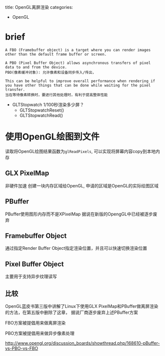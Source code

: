 title: OpenGL离屏渲染
categories:
- OpenGL

# brief
```
A FBO (Framebuffer object) is a target where you can render images other than the default frame buffer or screen.

A PBO (Pixel Buffer Object) allows asynchronous transfers of pixel data to and from the device. 
PBO(像素缓冲对象): 允许像素和设备同步传入/传出，

This can be helpful to improve overall performance when rendering if you have other things that can be done while waiting for the pixel transfer.
当在等待像素转换时，要进行其他处理时，有利于提高整体性能
```

* GLTStopwatch 1/100秒渲染多少屏？
	* GLTStopwatchReset()
	* GLTStopwatchRead()


# 使用OpenGL绘图到文件

读取将OpenGL绘图结果函数为`glReadPixels`, 可以实现将屏幕内容copy到本地内存


## GLX PixelMap
非硬件加速
创建一块内存区域给OpenGL, 申请的区域是OpenGL的实际绘图区域

## PBuffer
PBuffer使用图形内存而不是XPixelMap
据说在新版的OpengGL中已经被逐步废弃

## Framebuffer Object
通过指定Render Buffer Object指定渲染位置，并且可以快速切换渲染位置

## Pixel Buffer Object
主要用于支持异步纹理读写


## 比较
OpenGL蓝皮书第三版中讲解了Linux下使用GLX PixelMap和PBuffer做离屏渲染的方法，在第五版中删除了这章，
据说厂商逐步废弃上述PBuffer方案

FBO方案被提倡用来做离屏渲染

PBO方案被提倡用来做异步像素处理


http://www.opengl.org/discussion_boards/showthread.php/168610-pBuffer-vs-PBO-vs-FBO